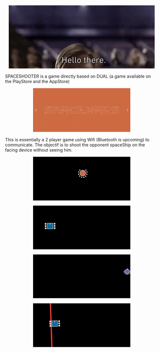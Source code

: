 <p align="center">
    <img src="https://github.com/ValentinKDev/spaceshooter/blob/master/.gitRes/hello_there.gif">
</p>

SPACESHOOTER is a game directly based on DUAL (a game available on the PlayStore and the AppStore)

<p align="center">
    <img src="https://github.com/ValentinKDev/spaceshooter/blob/master/.gitRes/menu_anim.gif">
</p>

This is essentially a 2 player game using Wifi (Bluetooth is upcoming) to communicate.
The objectif is to shoot the opponent spaceShip on the facing device without seeing him.
<p align="center">
    <img src="https://github.com/ValentinKDev/spaceshooter/blob/master/.gitRes/scene1.gif">
</p>

<p align="center">
    <img src="https://github.com/ValentinKDev/spaceshooter/blob/master/.gitRes/scene2.gif">
</p>

<p align="center">
    <img src="https://github.com/ValentinKDev/spaceshooter/blob/master/.gitRes/scene3.gif">
</p>

<p align="center">
    <img src="https://github.com/ValentinKDev/spaceshooter/blob/master/.gitRes/scene4.gif">
</p>

